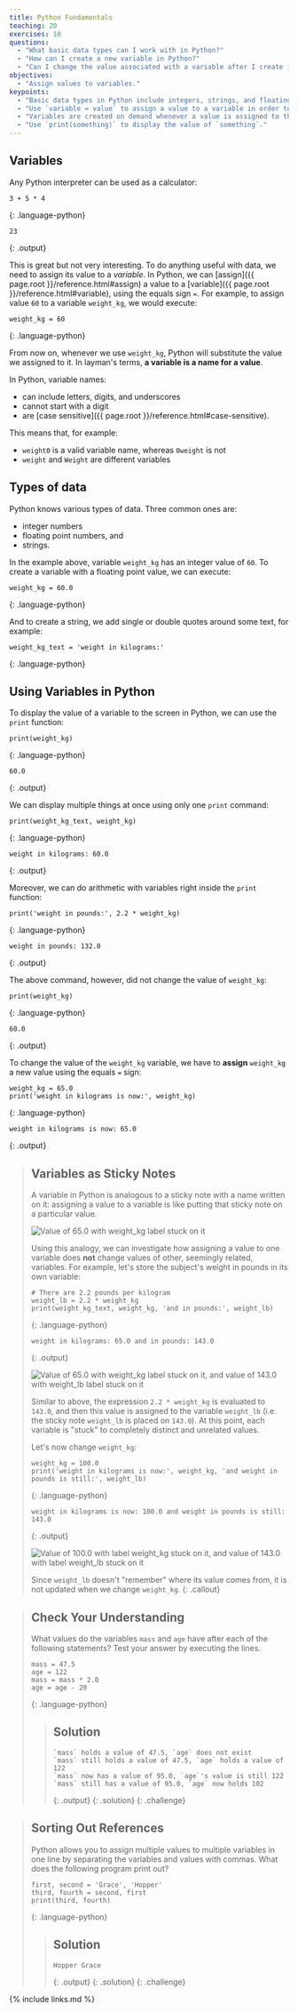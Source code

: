 ```yaml
---
title: Python Fundamentals
teaching: 20
exercises: 10
questions:
  - "What basic data types can I work with in Python?"
  - "How can I create a new variable in Python?"
  - "Can I change the value associated with a variable after I create it?"
objectives:
  - "Assign values to variables."
keypoints:
  - "Basic data types in Python include integers, strings, and floating-point numbers."
  - "Use `variable = value` to assign a value to a variable in order to record it in memory."
  - "Variables are created on demand whenever a value is assigned to them."
  - "Use `print(something)` to display the value of `something`."
---
```


## Variables

Any Python interpreter can be used as a calculator:

```
3 + 5 * 4
```

{: .language-python}

```
23
```

{: .output}

This is great but not very interesting.
To do anything useful with data, we need to assign its value to a _variable_.
In Python, we can [assign]({{ page.root }}/reference.html#assign) a value to a
[variable]({{ page.root }}/reference.html#variable), using the equals sign `=`.
For example, to assign value `60` to a variable `weight_kg`, we would execute:

```
weight_kg = 60
```

{: .language-python}

From now on, whenever we use `weight_kg`, Python will substitute the value we assigned to
it. In layman's terms, **a variable is a name for a value**.

In Python, variable names:

- can include letters, digits, and underscores
- cannot start with a digit
- are [case sensitive]({{ page.root }}/reference.html#case-sensitive).

This means that, for example:

- `weight0` is a valid variable name, whereas `0weight` is not
- `weight` and `Weight` are different variables

## Types of data

Python knows various types of data. Three common ones are:

- integer numbers
- floating point numbers, and
- strings.

In the example above, variable `weight_kg` has an integer value of `60`.
To create a variable with a floating point value, we can execute:

```
weight_kg = 60.0
```

{: .language-python}

And to create a string, we add single or double quotes around some text, for example:

```
weight_kg_text = 'weight in kilograms:'
```

{: .language-python}

## Using Variables in Python

To display the value of a variable to the screen in Python, we can use the `print` function:

```
print(weight_kg)
```

{: .language-python}

```
60.0
```

{: .output}

We can display multiple things at once using only one `print` command:

```
print(weight_kg_text, weight_kg)
```

{: .language-python}

```
weight in kilograms: 60.0
```

{: .output}

Moreover, we can do arithmetic with variables right inside the `print` function:

```
print('weight in pounds:', 2.2 * weight_kg)
```

{: .language-python}

```
weight in pounds: 132.0
```

{: .output}

The above command, however, did not change the value of `weight_kg`:

```
print(weight_kg)
```

{: .language-python}

```
60.0
```

{: .output}

To change the value of the `weight_kg` variable, we have to
**assign** `weight_kg` a new value using the equals `=` sign:

```
weight_kg = 65.0
print('weight in kilograms is now:', weight_kg)
```

{: .language-python}

```
weight in kilograms is now: 65.0
```

{: .output}

> ## Variables as Sticky Notes
>
> A variable in Python is analogous to a sticky note with a name written on it:
> assigning a value to a variable is like putting that sticky note on a particular value.
>
> ![Value of 65.0 with weight_kg label stuck on it](../fig/python-sticky-note-variables-01.svg)
>
> Using this analogy, we can investigate how assigning a value to one variable
> does **not** change values of other, seemingly related, variables. For
> example, let's store the subject's weight in pounds in its own variable:
>
> ```
> # There are 2.2 pounds per kilogram
> weight_lb = 2.2 * weight_kg
> print(weight_kg_text, weight_kg, 'and in pounds:', weight_lb)
> ```
>
> {: .language-python}
>
> ```
> weight in kilograms: 65.0 and in pounds: 143.0
> ```
>
> {: .output}
>
> ![Value of 65.0 with weight_kg label stuck on it, and value of 143.0 with weight_lb label
stuck on it](../fig/python-sticky-note-variables-02.svg)
>
> Similar to above, the expression `2.2 * weight_kg` is evaluated to `143.0`,
> and then this value is assigned to the variable `weight_lb` (i.e. the sticky
> note `weight_lb` is placed on `143.0`). At this point, each variable is
> "stuck" to completely distinct and unrelated values.
>
> Let's now change `weight_kg`:
>
> ```
> weight_kg = 100.0
> print('weight in kilograms is now:', weight_kg, 'and weight in pounds is still:', weight_lb)
> ```
>
> {: .language-python}
>
> ```
> weight in kilograms is now: 100.0 and weight in pounds is still: 143.0
> ```
>
> {: .output}
>
> ![Value of 100.0 with label weight_kg stuck on it, and value of 143.0 with label weight_lb
stuck on it](../fig/python-sticky-note-variables-03.svg)
>
> Since `weight_lb` doesn't "remember" where its value comes from,
> it is not updated when we change `weight_kg`.
> {: .callout}

> ## Check Your Understanding
>
> What values do the variables `mass` and `age` have after each of the following statements?
> Test your answer by executing the lines.
>
> ```
> mass = 47.5
> age = 122
> mass = mass * 2.0
> age = age - 20
> ```
>
> {: .language-python}
>
> > ## Solution
> >
> > ```
> > `mass` holds a value of 47.5, `age` does not exist
> > `mass` still holds a value of 47.5, `age` holds a value of 122
> > `mass` now has a value of 95.0, `age`'s value is still 122
> > `mass` still has a value of 95.0, `age` now holds 102
> > ```
> >
> > {: .output}
> > {: .solution}
> > {: .challenge}

> ## Sorting Out References
>
> Python allows you to assign multiple values to multiple variables in one line by separating
> the variables and values with commas. What does the following program print out?
>
> ```
> first, second = 'Grace', 'Hopper'
> third, fourth = second, first
> print(third, fourth)
> ```
>
> {: .language-python}
>
> > ## Solution
> >
> > ```
> > Hopper Grace
> > ```
> >
> > {: .output}
> > {: .solution}
> > {: .challenge}

{% include links.md %}
